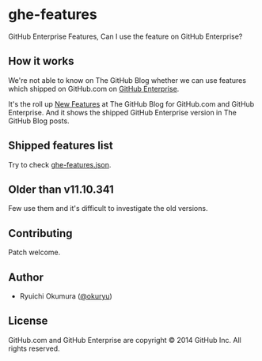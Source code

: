 # ghe-features

GitHub Enterprise Features, Can I use the feature on GitHub Enterprise?

## How it works

We're not able to know on The GitHub Blog whether we can use features which shipped on GitHub.com
on [GitHub Enterprise][github-enterprise].

It's the roll up [New Features][blog] at The GitHub Blog for GitHub.com and GitHub Enterprise. And
it shows the shipped GitHub Enterprise version in The GitHub Blog posts.

## Shipped features list

Try to check [ghe-features.json](ghe-features.json).

## Older than v11.10.341

Few use them and it's difficult to investigate the old versions.

## Contributing

Patch welcome.

## Author

* Ryuichi Okumura ([@okuryu])

## License

GitHub.com and GitHub Enterprise are copyright © 2014 GitHub Inc. All rights reserved.

[github-enterprise]: https://enterprise.github.com/
[blog]: https://github.com/blog/category/ship
[@okuryu]: https://github.com/okuryu
